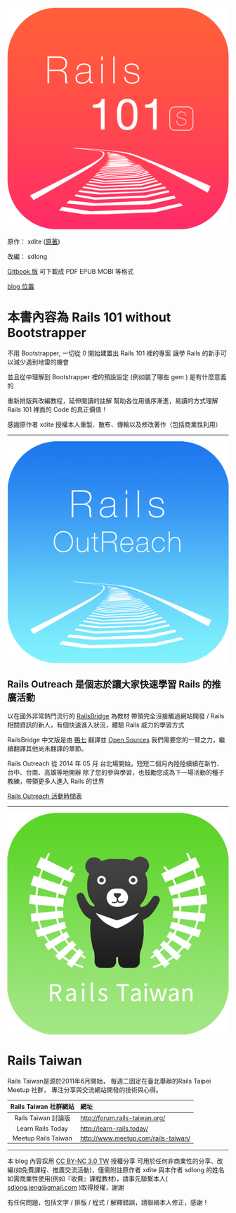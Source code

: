 
![rails101s](public/rails101s.png)

原作： xdite  ([原著](http://rails-101.logdown.com/))

改編： sdlong

[Gitbook 版](https://www.gitbook.io/book/sdlong/rails101s) 可下載成 PDF EPUB MOBI 等格式

[blog 位置](http://rails101s.logdown.com/)

# 本書內容為 Rails 101 without Bootstrapper

不用 Bootstrapper, 一切從 0 開始建置出 Rails 101 裡的專案
讓學 Rails 的新手可以減少遇到地雷的機會

並且從中理解到 Bootstrapper 裡的預設設定
(例如裝了哪些 gem ) 是有什麼意義的

重新排版與改編教程，延伸閱讀的註解
幫助各位用循序漸進，易讀的方式理解
Rails 101 裡面的 Code 的真正價值！

感謝原作者 xdite 授權本人重製、散布、傳輸以及修改著作（包括商業性利用）




---


![Rails Outreach](public/rails_outreach_icon.png)

## Rails Outreach 是個志於讓大家快速學習 Rails 的推廣活動

以在國外非常熱門流行的 [RailsBridge](http://zh-tw.railsbridge.org/docs/) 為教材
帶領完全沒接觸過網站開發 / Rails 相關資訊的新人，有個快速進入狀況，體驗 Rails 威力的學習方式

RailsBridge 中文版是由 [鴨七](http://blog.yorkxin.org/) 翻譯並 [Open Sources](https://github.com/rails-taiwan/railsbridge-docs)
我們需要您的一臂之力，繼續翻譯其他尚未翻譯的章節。

Rails Outreach 從 2014 年 05 月 台北場開始，短短二個月內陸陸續續在新竹、台中、台南、高雄等地開辦
除了您的參與學習，也鼓勵您成為下一場活動的種子教練，帶領更多人進入 Rails 的世界

[Rails Outreach 活動時間表](http://learn-rails.today/workshops)

---

![Rails Taiwan](public/rails-taiwan.png)

# Rails Taiwan

Rails Taiwan是源於2011年6月開始，
每週二固定在臺北舉辦的Rails Taipei Meetup 社群，
專注分享與交流網站開發的技術與心得。

| Rails Taiwan 社群網站  | 網址 |
| :-----------------: | :----------------------------------- |
| Rails Taiwan 討論版 | http://forum.rails-taiwan.org/       |
| Learn Rails Today   | http://learn-rails.today/           |
| Meetup Rails Taiwan | http://www.meetup.com/rails-taiwan/ |





---

本 blog 內容採用 [CC BY-NC 3.0 TW](http://creativecommons.org/licenses/by-nc/3.0/tw/) 授權分享
可用於任何非商業性的分享、改編(如免費課程、推廣交流活動)，僅需附註原作者 xdite 與本作者 sdlong 的姓名
如需商業性使用(例如『收費』課程教材)，請事先聯繫本人( sdlong.jeng@gmail.com )取得授權，謝謝

有任何問題，包括文字 / 排版 / 程式 / 解釋錯誤，請聯絡本人修正，感謝！
